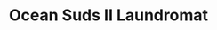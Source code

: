 ---
title: "Ocean Suds II Laundromat"
url: /rehoboth-beach/ocean-suds-ii-laundromat/
shop: Wäscherei
---
